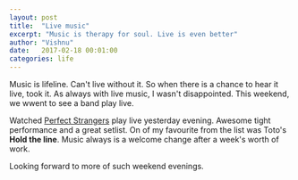 ```yaml
---
layout: post
title:  "Live music"
excerpt: "Music is therapy for soul. Live is even better"
author: "Vishnu"
date:   2017-02-18 00:01:00
categories: life
---
```

Music is lifeline. Can't live without it. So when there is a chance to hear it live, took it. As always with live music, I wasn't disappointed. This weekend, we wwent to see a band play live.

Watched [Perfect Strangers](https://www.facebook.com/PerfectStrangersIndia/) play live yesterday evening. Awesome tight performance and a great setlist. On of my favourite from the list was Toto's **Hold the line**. Music always is a welcome change after a week's worth of work.

Looking forward to more of such weekend evenings.